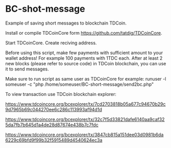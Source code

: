 # BC-shot-message
Example of saving short messages to blockchain TDCoin.

Install or compile TDCoinCore form https://github.com/tatdig/TDCoinCore.

Start TDCoinCore.  Create reciving address.

Before using this script, make few payments with sufficient amount to your wallet address!
For example 100 payments with 1TDC each. After at least 2 new blocks (please refer to source code) in
TDCoin blockchain, you can use it to send messages.

Make sure to run script as same user as TDCoinCore for example:
  runuser -l someuser -c "php /home/someuser/BC-short-message/send2bc.php"

To view transaction use TDCoin blockchain explorer:

https://www.tdcoincore.org/bcexplorer/tx/7cd2703818b05a677c94670b29c9d7965b69c044270ee6c286c113993af94d1d

https://www.tdcoincore.org/bcexplorer/tx/32c7f5d33821dafe6140aa9caf325da7fb7b645d1a4de28d87674e438b7c7fdc

https://www.tdcoincore.org/bcexplorer/tx/3847cb815a151dee03d0981b6da6229c69bfd9f99b32f5915489d4540624ec3a
